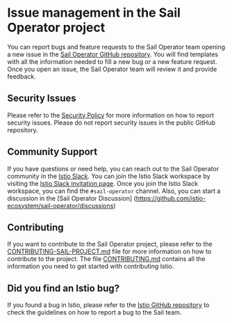 # Issue management in the Sail Operator project

You can report bugs and feature requests to the Sail Operator team opening a new issue in the [Sail Operator GitHub repository](https://github.com/istio-ecosystem/sail-operator/issues). You will find templates with all the information needed to fill a new bug or a new feature request. Once you open an issue, the Sail Operator team will review it and provide feedback.

## Security Issues
Please refer to the [Security Policy](https://github.com/istio-ecosystem/sail-operator/security/policy) for more information on how to report security issues. Please do not report security issues in the public GitHub repository.

## Community Support
If you have questions or need help, you can reach out to the Sail Operator community in the [Istio Slack](https://istio.slack.com/). You can join the Istio Slack workspace by visiting the [Istio Slack invitation page](https://slack.istio.io/). Once you join the Istio Slack workspace, you can find the `#sail-operator` channel. Also, you can start a discussion in the [Sail Operator Discussion] (https://github.com/istio-ecosystem/sail-operator/discussions)

## Contributing
If you want to contribute to the Sail Operator project, please refer to the [CONTRIBUTING-SAIL-PROJECT.md](https://github.com/istio-ecosystem/sail-operator/blob/main/CONTRIBUTING-SAIL-PROJECT.md) file for more information on how to contribute to the project. The file [CONTRIBUTING.md](https://github.com/istio-ecosystem/sail-operator/blob/main/CONTRIBUTING.md) contains all the information you need to get started with contributing Istio.

## Did you find an Istio bug?
If you found a bug in Istio, please refer to the [Istio GitHub repository](https://github.com/istio-ecosystem/sail-operator/blob/main/CONTRIBUTING-SAIL-PROJECT.md) to check the guidelines on how to report a bug to the Sail team.